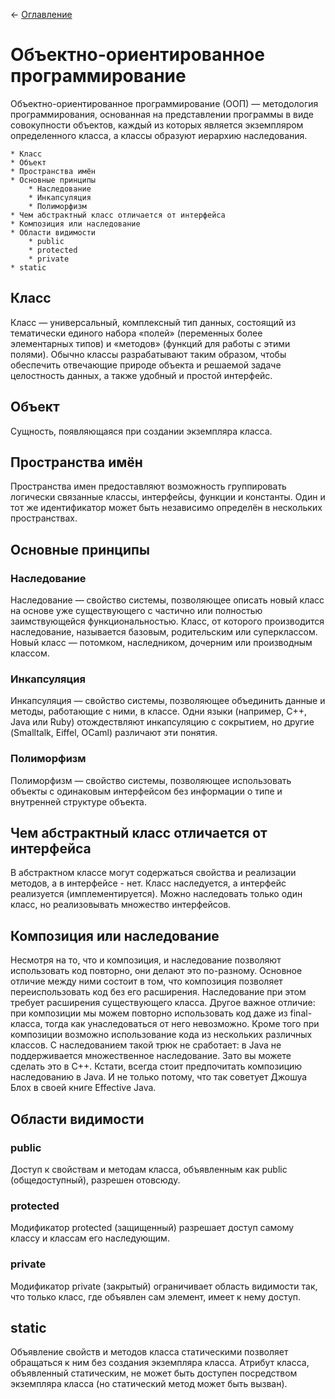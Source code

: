 ← [Оглавление](https://github.com/lutov/interview/blob/main/README.md)

# Объектно-ориентированное программирование

Объектно-ориентированное программирование (ООП) — методология программирования, основанная на представлении программы в виде совокупности объектов, каждый из которых является экземпляром определенного класса, а классы образуют иерархию наследования.

    * Класс
    * Объект
    * Пространства имён
    * Основные принципы
        * Наследование
        * Инкапсуляция
        * Полиморфизм
    * Чем абстрактный класс отличается от интерфейса
    * Композиция или наследование
    * Области видимости
        * public
        * protected
        * private
    * static
    
## Класс

Класс — универсальный, комплексный тип данных, состоящий из тематически единого набора «полей» (переменных более элементарных типов) и «методов» (функций для работы с этими полями). Обычно классы разрабатывают таким образом, чтобы обеспечить отвечающие природе объекта и решаемой задаче целостность данных, а также удобный и простой интерфейс.

## Объект

Сущность, появляющаяся при создании экземпляра класса.

## Пространства имён

Пространства имен предоставляют возможность группировать логически связанные классы, интерфейсы, функции и константы. Один и тот же идентификатор может быть независимо определён в нескольких пространствах.

## Основные принципы

### Наследование

Наследование — свойство системы, позволяющее описать новый класс на основе уже существующего с частично или полностью заимствующейся функциональностью. Класс, от которого производится наследование, называется базовым, родительским или суперклассом. Новый класс — потомком, наследником, дочерним или производным классом.

### Инкапсуляция

Инкапсуляция — свойство системы, позволяющее объединить данные и методы, работающие с ними, в классе. Одни языки (например, С++, Java или Ruby) отождествляют инкапсуляцию с сокрытием, но другие (Smalltalk, Eiffel, OCaml) различают эти понятия.

### Полиморфизм

Полиморфизм — свойство системы, позволяющее использовать объекты с одинаковым интерфейсом без информации о типе и внутренней структуре объекта.

## Чем абстрактный класс отличается от интерфейса

В абстрактном классе могут содержаться свойства и реализации методов, а в интерфейсе - нет. Класс наследуется, а интерфейс реализуется (имплементируется). Можно наследовать только один класс, но реализовывать множество интерфейсов.

## Композиция или наследование

Несмотря на то, что и композиция, и наследование позволяют использовать код повторно, они делают это по-разному. Основное отличие между ними состоит в том, что композиция позволяет переиспользовать код без его расширения. Наследование при этом требует расширения существующего класса. Другое важное отличие: при композиции мы можем повторно использовать код даже из final-класса, тогда как унаследоваться от него невозможно. Кроме того при композиции возможно использование кода из нескольких различных классов. С наследованием такой трюк не сработает: в Java не поддерживается множественное наследование. Зато вы можете сделать это в C++. Кстати, всегда стоит предпочитать композицию наследованию в Java. И не только потому, что так советует Джошуа Блох в своей книге Effective Java.

## Области видимости

### public
Доступ к свойствам и методам класса, объявленным как public (общедоступный), разрешен отовсюду.

### protected

Модификатор protected (защищенный) разрешает доступ самому классу и классам его наследующим.

### private

Модификатор private (закрытый) ограничивает область видимости так, что только класс, где объявлен сам элемент, имеет к нему доступ.

## static

Объявление свойств и методов класса статическими позволяет обращаться к ним без создания экземпляра класса. Атрибут класса, объявленный статическим, не может быть доступен посредством экземпляра класса (но статический метод может быть вызван).
